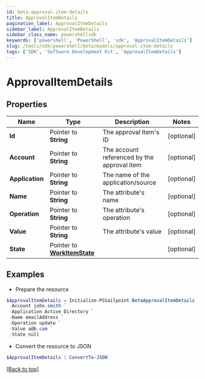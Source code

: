 ```yaml
---
id: beta-approval-item-details
title: ApprovalItemDetails
pagination_label: ApprovalItemDetails
sidebar_label: ApprovalItemDetails
sidebar_class_name: powershellsdk
keywords: ['powershell', 'PowerShell', 'sdk', 'ApprovalItemDetails'] 
slug: /tools/sdk/powershell/beta/models/approval-item-details
tags: ['SDK', 'Software Development Kit', 'ApprovalItemDetails']
---
```



# ApprovalItemDetails

## Properties

Name | Type | Description | Notes
------------ | ------------- | ------------- | -------------
**Id** |  Pointer to **String** | The approval item's ID | [optional] 
**Account** |  Pointer to **String** | The account referenced by the approval item | [optional] 
**Application** |  Pointer to **String** | The name of the application/source | [optional] 
**Name** |  Pointer to **String** | The attribute's name | [optional] 
**Operation** |  Pointer to **String** | The attribute's operation | [optional] 
**Value** |  Pointer to **String** | The attribute's value | [optional] 
**State** |  Pointer to [**WorkItemState**](work-item-state) |  | [optional] 

## Examples

- Prepare the resource
```powershell
$ApprovalItemDetails = Initialize-PSSailpoint.BetaApprovalItemDetails  -Id 2c9180835d2e5168015d32f890ca1581 `
 -Account john.smith `
 -Application Active Directory `
 -Name emailAddress `
 -Operation update `
 -Value a@b.com `
 -State null
```

- Convert the resource to JSON
```powershell
$ApprovalItemDetails | ConvertTo-JSON
```


[[Back to top]](#) 

